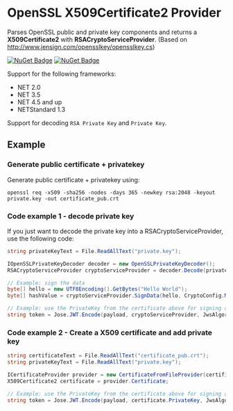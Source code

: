 # OpenSSL X509Certificate2 Provider
Parses OpenSSL public and private key components and returns a **X509Certificate2** with **RSACryptoServiceProvider**. (Based on http://www.jensign.com/opensslkey/opensslkey.cs)

[![NuGet Badge](https://buildstats.info/nuget/OpenSSL.PrivateKeyDecoder)](https://www.nuget.org/packages/OpenSSL.PrivateKeyDecoder)
[![NuGet Badge](https://buildstats.info/nuget/OpenSSL.X509Certificate2.Provider)](https://www.nuget.org/packages/OpenSSL.X509Certificate2.Provider)

Support for the following frameworks:
* NET 2.0
* NET 3.5
* NET 4.5 and up
* NETStandard 1.3

Support for decoding `RSA Private Key` and `Private Key`.

## Example

### Generate public certificate + privatekey
Generate public certificate + privatekey using:
```
openssl req -x509 -sha256 -nodes -days 365 -newkey rsa:2048 -keyout private.key -out certificate_pub.crt
```

### Code example 1 - decode private key
If you just want to decode the private key into a RSACryptoServiceProvider, use the following code:
```csharp
string privateKeyText = File.ReadAllText("private.key");

IOpenSSLPrivateKeyDecoder decoder = new OpenSSLPrivateKeyDecoder();
RSACryptoServiceProvider cryptoServiceProvider = decoder.Decode(privateKeyText);

// Example: sign the data
byte[] hello = new UTF8Encoding().GetBytes("Hello World");
byte[] hashValue = cryptoServiceProvider.SignData(hello, CryptoConfig.MapNameToOID("SHA256"));

// Example: use the PrivateKey from the certificate above for signing a JWT token using Jose.Jwt:
string token = Jose.JWT.Encode(payload, cryptoServiceProvider, JwsAlgorithm.RS256);
```

### Code example 2 - Create a X509 certificate and add private key
```csharp
string certificateText = File.ReadAllText("certificate_pub.crt");
string privateKeyText = File.ReadAllText("private.key");

ICertificateProvider provider = new CertificateFromFileProvider(certificateText, privateKeyText);
X509Certificate2 certificate = provider.Certificate;

// Example: use the PrivateKey from the certificate above for signing a JWT token using Jose.Jwt:
string token = Jose.JWT.Encode(payload, certificate.PrivateKey, JwsAlgorithm.RS256);
```
